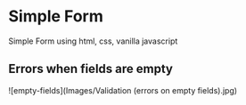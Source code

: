 # Simple Form
 Simple Form using html, css, vanilla javascript
 
 ## Errors when fields are empty
 ![empty-fields](Images/Validation (errors on empty fields).jpg)
